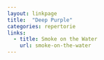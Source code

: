 ```yaml
---
layout: linkpage
title:  "Deep Purple"
categories: repertorie
links:
  - title: Smoke on the Water
    url: smoke-on-the-water
---
```

